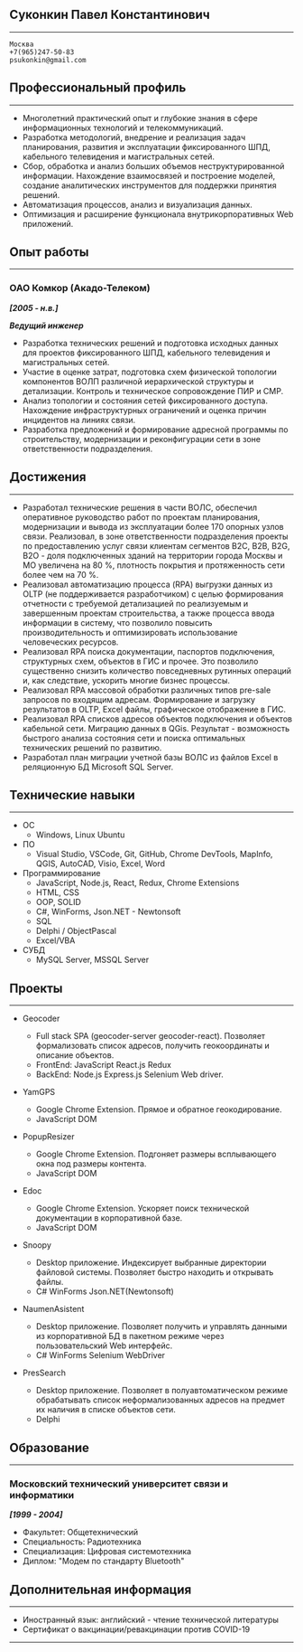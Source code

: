## Суконкин Павел Константинович
---
```
Москва
+7(965)247-50-83
psukonkin@gmail.com
```

## Профессиональный профиль
---
* Многолетний практический опыт и глубокие знания в сфере информационных технологий и телекоммуникаций.
* Разработка методологий, внедрение и реализация задач планирования, развития и эксплуатации фиксированного ШПД, кабельного телевидения и магистральных сетей.
* Сбор, обработка и анализ больших объемов неструктурированной информации. Нахождение взаимосвязей и построение моделей, создание аналитических инструментов для поддержки принятия решений.
* Автоматизация процессов, анализ и визуализация данных.
* Оптимизация и расширение функционала внутрикорпоративных Web приложений.

## Опыт работы
---
### ОАО Комкор (Акадо-Телеком)
***[2005 - н.в.]***

***Ведущий инженер***
* Разработка технических решений и подготовка исходных данных для проектов фиксированного ШПД, кабельного телевидения и магистральных сетей.
* Участие в оценке затрат, подготовка схем физической топологии компонентов ВОЛП различной иерархической структуры и детализации. Контроль и техническое сопровождение ПИР и СМР.
* Анализ топологии и состояния сетей фиксированного доступа. Нахождение инфраструктурных ограничений и оценка причин инцидентов на линиях связи.
* Разработка предложений и формирование адресной программы по строительству, модернизации и реконфигурации сети в зоне ответственности подразделения.

## Достижения
---
* Разработал технические решения в части ВОЛС, обеспечил оперативное руководство работ по проектам планирования, модернизации и вывода из эксплуатации более 170 опорных узлов связи. Реализовал, в зоне ответственности подразделения проекты по предоставлению услуг связи клиентам сегментов B2C, B2B, B2G, B2O - доля подключенных зданий на территории города Москвы и МО увеличена на 80 %, плотность покрытия и протяженность сети более чем на 70 %.
* Реализовал автоматизацию процесса (RPA) выгрузки данных из OLTP (не поддерживается разработчиком) с целью формирования отчетности с требуемой детализацией по реализуемым и завершенным проектам строительства, а также процесса ввода информации в систему, что позволило повысить производительность и оптимизировать использование человеческих ресурсов.
* Реализовал RPA поиска документации, паспортов подключения, структурных схем, объектов в ГИС и прочее. Это позволило существенно снизить количество повседневных рутинных операций и, как следствие, ускорить многие бизнес процессы.
* Реализовал RPA массовой обработки различных типов pre-sale запросов по входящим адресам. Формирование и загрузку результатов в OLTP, Excel файлы, графическое отображение в ГИС.
* Реализовал RPA списков адресов объектов подключения и объектов кабельной сети. Миграцию данных в QGis. Результат - возможность быстрого анализа состояния сети и поиска оптимальных технических решений по развитию.
* Разработал план миграции учетной базы ВОЛС из файлов Excel в реляционную БД Microsoft SQL Server.


## Технические навыки
---
* ОС 
	* Windows, Linux Ubuntu
* ПО 
	* Visual Studio, VSCode, Git, GitHub, Chrome DevTools, MapInfo, QGIS, AutoCAD, Visio, Excel, Word
* Программирование
	* JavaScript, Node.js, React, Redux, Chrome Extensions
	* HTML, CSS
	* OOP, SOLID
	* C#, WinForms, Json.NET - Newtonsoft
	* SQL
	* Delphi / ObjectPascal
	* Excel/VBA
* СУБД
	* MySQL Server, MSSQL Server

## Проекты
---
* Geocoder 
	* Full stack SPA (geocoder-server geocoder-react). Позволяет формализовать список адресов, получить геокоординаты и описание объектов.
	* FrontEnd: JavaScript React.js Redux
	* BackEnd: Node.js Express.js Selenium Web driver.

* YamGPS
	* Google Chrome Extension. Прямое и обратное геокодирование. 
	* JavaScript DOM

* PopupResizer
	* Google Chrome Extension. Подгоняет размеры всплывающего окна под размеры контента.
	* JavaScript DOM

* Edoc
	* Google Chrome Extension. Ускоряет поиск технической документации в корпоративной базе. 
	* JavaScript DOM
	
* Snoopy
	* Desktop приложение. Индексирует выбранные директории файловой системы. Позволяет быстро находить и открывать файлы. 
	* C# WinForms Json.NET(Newtonsoft)

* NaumenAsistent
	* Desktop приложение. Позволяет получить и управлять данными из корпоративной БД в пакетном режиме через пользовательский Web интерфейс. 
	* C# WinForms Selenium WebDriver

* PresSearch
	* Desktop приложение. Позволяет в полуавтоматическом режиме обрабатывать список неформализованных адресов на предмет их наличия в списке объектов сети.
	* Delphi

## Образование
---
### Московский технический университет связи и информатики
***[1999 - 2004]***

* Факультет: Общетехнический
* Cпециальность: Радиотехника
* Специализация: Цифровая системотехника
* Диплом: "Модем по стандарту Bluetooth"

## Дополнительная информация
---
* Иностранный язык: английский - чтение технической литературы
* Сертификат о вакцинации/ревакцинации против COVID-19

---